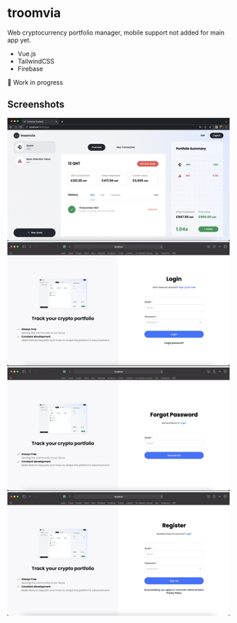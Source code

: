 # troomvia
Web cryptocurrency portfolio manager, mobile support not added for main app yet.

- Vue.js
- TailwindCSS
- Firebase

🚨 Work in progress

## Screenshots 
![screenshot-4](screenshots/app-main.png)
![screenshot-1](screenshots/login.png)
![screenshot-2](screenshots/forgot-pass.png)
![screenshot-3](screenshots/register.png)
